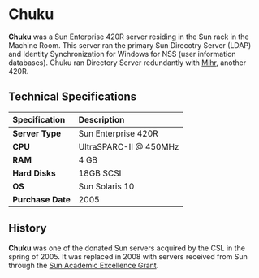 # Chuku

**Chuku** was a Sun Enterprise 420R server residing in the Sun rack in the Machine Room. This server ran the primary Sun Direcotry Server (LDAP) and Identity Synchronization for Windows for NSS (user information databases). Chuku ran Directory Server redundantly with [Mihr](./mihr.md), another 420R.

## Technical Specifications

| Specification | Description |
| :--- | :--- |
| **Server Type** | Sun Enterprise 420R |
| **CPU** | UltraSPARC-II @ 450MHz |
| **RAM** | 4 GB |
| **Hard Disks** | 18GB SCSI |
| **OS** | Sun Solaris 10 |
| **Purchase Date** | 2005 |

## History

**Chuku** was one of the donated Sun servers acquired by the CSL in the spring of 2005. It was replaced in 2008 with servers received from Sun through the [Sun Academic Excellence Grant](../history/2008-sun-aeg.md).
